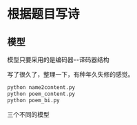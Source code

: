 # 根据题目写诗

## 模型

模型只要采用的是编码器--译码器结构

写了很久了，整理一下，有种年久失修的感觉。

```bash
python name2content.py
python poem_content.py
python poem_bi.py
```

三个不同的模型